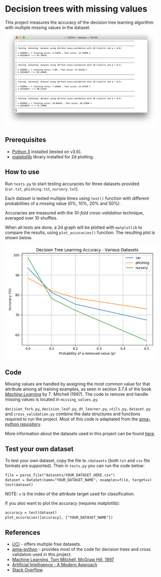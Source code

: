 # Decision trees with missing values
This project measures the accuracy of the decision tree learning algorithm with multiple missing values in the dataset.
![Screenshot](/sample_output.png?raw=true "Sample Output")

## Prerequisites
- [Python 3](https://www.python.org/downloads/) installed (tested on v3.6).
- [matplotlib](https://matplotlib.org) library installed for 2d plotting.

## How to use
Run `tests.py` to start testing accuracies for three datasets provided (`car.txt`, `phishing.txt`, `nursery.txt`). 

Each dataset is tested multiple times using `test()` function with different probabilities of a missing value (0%, 10%, 20% and 50%).

Accuracies are measured with the _10-fold cross-validation_ technique, averaged over 10 shuffles.

When all tests are done, a 2d graph will be plotted with `matplotlib` to compare the results, using `plot_accuracies()` function. The resulting plot is shown below.

<p align="center">
  <img src="/plot.jpg?raw=true">
</p>

## Code
Missing values are handled by assigning the most common value for that attribute among all training examples, as seen in section 3.7.4 of the book [_Machine Learning_](http://www.cs.cmu.edu/~tom/mlbook.html) by T. Mitchell (1997). The code to remove and handle missing values is located in `missing_values.py`.

`decision_fork.py`, `decision_leaf.py`, `dt_learner.py`, `utils.py`, `dataset.py` and `cross_validation.py` combine the data structures and functions required to run the project. Most of this code is adaptated from the [aima-python repository](https://github.com/aimacode/aima-python).

More information about the datasets used in this project can be found [here](/datasets/README.txt).

## Test your own dataset
To test your own dataset, copy the file to `/datasets` (both `txt` and `csv` file formats are supported). Then in `tests.py` you can run the code below:
```
file = parse_file("datasets/YOUR_DATASET_HERE.csv")
dataset = DataSet(name="YOUR_DATASET_NAME", examples=file, target=x)
test(dataset)
```
NOTE: `x` is the index of the attribute target used for classification.

If you also want to plot the accuracy (requires matplotlib):
```
accuracy = test(dataset)
plot_accuracies([accuracy], ["YOUR_DATASET_NAME"])
```

## References
- [UCI](https://archive.ics.uci.edu/ml/datasets/) - offers multiple free datasets. 
- [aima-python](https://github.com/aimacode/aima-python) - provides most of the code for decision trees and cross validation used in this project.
- [Machine Learning, Tom Mitchell, McGraw Hill, 1997](http://www.cs.cmu.edu/~tom/mlbook.html)
- [Artificial Intelligence - A Modern Approach](http://aima.cs.berkeley.edu)
- [Stack Overflow](https://stackoverflow.com/)
